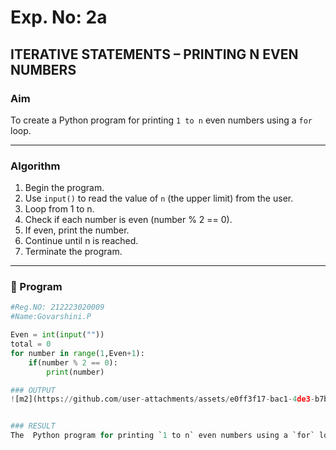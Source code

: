 # Exp. No: 2a  
## ITERATIVE STATEMENTS – PRINTING N EVEN NUMBERS

###  Aim
To create a Python program for printing `1 to n` even numbers using a `for` loop.

---

###  Algorithm

1. Begin the program.
2. Use `input()` to read the value of `n` (the upper limit) from the user.
3. Loop from 1 to n.
4. Check if each number is even (number % 2 == 0).
5. If even, print the number.
6. Continue until n is reached.
7. Terminate the program.

---

### 🧾 Program

```python
#Reg.NO: 212223020009
#Name:Govarshini.P

Even = int(input(""))
total = 0
for number in range(1,Even+1):
    if(number % 2 == 0):
        print(number)

### OUTPUT
![m2](https://github.com/user-attachments/assets/e0ff3f17-bac1-4de3-b7ba-ace45249d8e6)


### RESULT
The  Python program for printing `1 to n` even numbers using a `for` loop is executed.
